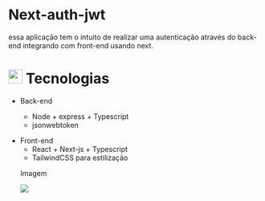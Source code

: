 # Next-auth-jwt
essa aplicação tem o intuito de realizar uma autenticação através do back-end integrando com front-end usando next.

## <h1><img src="https://github.githubassets.com/images/icons/emoji/unicode/1f4bb.png" width="28px"/> Tecnologias</h1>

<ul>
<li>
Back-end

<div>
<ul>
<li>Node + express + Typescript</li>
<li>jsonwebtoken </li>
<ul>
</li>
</ul>
<ul>
</div>

<div>
<li>
Front-end

<ul>
<li>React + Next-js + Typescript</li>
<li>TailwindCSS para estilização</li>
</ul>

</li>
</div>
  
Imagem


<img src="https://user-images.githubusercontent.com/54017816/245000392-52ebbf3e-e388-41dc-b6bc-5afab0d64c01.png" />
